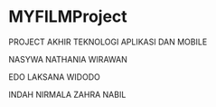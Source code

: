 # MYFILMProject

PROJECT AKHIR TEKNOLOGI APLIKASI DAN MOBILE

NASYWA NATHANIA WIRAWAN

EDO LAKSANA WIDODO

INDAH NIRMALA ZAHRA NABIL
